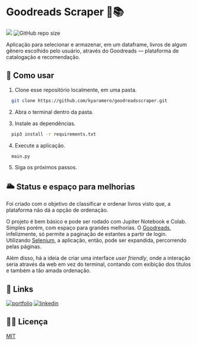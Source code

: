 # Goodreads Scraper 🔎📚

![](https://img.shields.io/badge/Python-14354C?style=for-the-badge&logo=python&logoColor=white)
![GitHub repo size](https://img.shields.io/github/repo-size/kyaramero/goodreadsscraper?style=for-the-badge)

Aplicação para selecionar e armazenar, em um dataframe, livros de algum gênero escolhido pelo usuário, através do Goodreads — plataforma de catalogação e recomendação.

## 🚀 Como usar

1. Clone esse repositório localmente, em uma pasta.

```bash
  git clone https://github.com/kyaramero/goodreadsscraper.git
```

2. Abra o terminal dentro da pasta.

3. Instale as dependências.

```bash
  pip3 install -r requirements.txt
```

4. Execute a aplicação.

```bash
  main.py
```

5. Siga os próximos passos.

## 🌥️ Status e espaço para melhorias

Foi criado com o objetivo de classificar e ordenar livros visto que, a plataforma não dá a opção de ordenação.

O projeto é bem básico e pode ser rodado com Jupiter Notebook e Colab. Simples porém, com espaço para grandes melhorias. O [Goodreads](https://www.goodreads.com/shelf/show/romance), infelizmente, só permite a paginação de estantes a partir de login. Utilizando [Selenium](https://selenium-python.readthedocs.io), a aplicação, então, pode ser expandida, percorrendo pelas páginas.

Além disso, há a ideia de criar uma interface _user friendly_, onde a interação seria através da web em vez do terminal, contando com exibição dos títulos e também a tão amada ordenação.

## 🔗 Links

[![portfolio](https://img.shields.io/badge/my_portfolio-000?style=for-the-badge&logo=ko-fi&logoColor=white)](https://github.com/kyaramero)
[![linkedin](https://img.shields.io/badge/linkedin-0A66C2?style=for-the-badge&logo=linkedin&logoColor=white)](https://www.linkedin.com/in/kyaramero)

## ✍🏻 Licença

[MIT](https://choosealicense.com/licenses/mit/)
